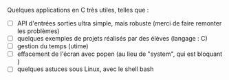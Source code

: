 Quelques applications en C très utiles, telles que :
- [ ] API d'entrées sorties ultra simple, mais robuste (merci de faire remonter les problèmes)
- [ ] quelques exemples de projets réalisés par des élèves (langage : C)
- [ ] gestion du temps (utime)
- [ ] effacement de l'écran avec popen (au lieu de "system", qui est bloquant )
- [ ] quelques astuces sous Linux, avec le shell bash